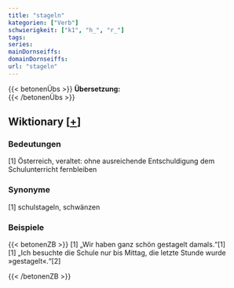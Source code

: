 ```yaml
---
title: "stageln"
kategorien: ["Verb"]
schwierigkeit: ["k1", "h_", "r_"]
tags:
series:
mainDornseiffs:
domainDornseiffs:
url: "stageln"
---
```


{{< betonenÜbs >}}
**Übersetzung:**  
{{< /betonenÜbs >}}

## Wiktionary [[+](https://de.wiktionary.org/wiki/stageln)]

### Bedeutungen
[1] Österreich, veraltet: ohne ausreichende Entschuldigung dem Schulunterricht fernbleiben  

### Synonyme
[1] schulstageln, schwänzen  

### Beispiele
{{< betonenZB >}}
[1] „Wir haben ganz schön gestagelt damals.“[1]  
[1] „Ich besuchte die Schule nur bis Mittag, die letzte Stunde wurde »gestagelt«.“[2]  

{{< /betonenZB >}}

